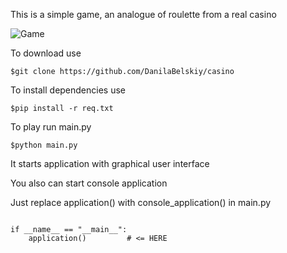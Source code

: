This is a simple game, an analogue of roulette from a real casino

![Game](https://github.com/DanilaBelskiy\casino\master\readme_resources\app.PNG)

To download use

```console
$git clone https://github.com/DanilaBelskiy/casino
```

To install dependencies use

```console
$pip install -r req.txt 
```

To play run main.py

```console
$python main.py
```

It starts application with graphical user interface

You also can start console application

Just replace application() with console_application() in main.py

<pre><code>
if __name__ == "__main__":
    application()         # <= HERE
</code></pre>
